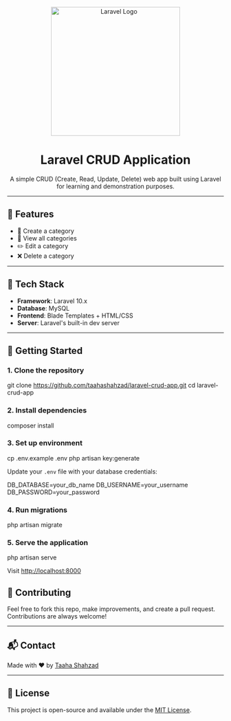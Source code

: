 <p align="center">
  <img src="https://raw.githubusercontent.com/laravel/art/master/logo-lockup/5%20SVG/2%20CMYK/1%20Full%20Color/laravel-logolockup-cmyk-red.svg" width="300" alt="Laravel Logo">
</p>

<h1 align="center">Laravel CRUD Application</h1>

<p align="center">
  A simple CRUD (Create, Read, Update, Delete) web app built using Laravel for learning and demonstration purposes.
</p>

---

## 📌 Features

- 📝 Create a category
- 📃 View all categories
- ✏️ Edit a category
- ❌ Delete a category


---

## 🔧 Tech Stack

- **Framework**: Laravel 10.x
- **Database**: MySQL
- **Frontend**: Blade Templates + HTML/CSS
- **Server**: Laravel's built-in dev server

---

## 🚀 Getting Started

### 1. Clone the repository


git clone https://github.com/taahashahzad/laravel-crud-app.git
cd laravel-crud-app


### 2. Install dependencies


composer install


### 3. Set up environment


cp .env.example .env
php artisan key:generate


Update your `.env` file with your database credentials:


DB_DATABASE=your_db_name
DB_USERNAME=your_username
DB_PASSWORD=your_password


### 4. Run migrations


php artisan migrate


### 5. Serve the application


php artisan serve


Visit [http://localhost:8000](http://localhost:8000)


## 🙌 Contributing

Feel free to fork this repo, make improvements, and create a pull request. Contributions are always welcome!

---

## 📬 Contact

Made with ❤️ by [Taaha Shahzad](https://github.com/taahashahzad)

---

## 📝 License

This project is open-source and available under the [MIT License](https://opensource.org/licenses/MIT).
